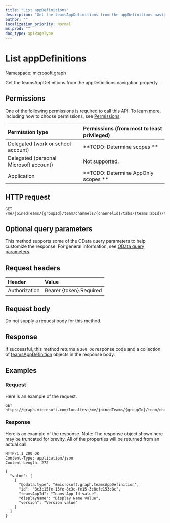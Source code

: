 ```yaml
---
title: "List appDefinitions"
description: "Get the teamsAppDefinitions from the appDefinitions navigation property."
author: ""
localization_priority: Normal
ms.prod: ""
doc_type: apiPageType
---
```


# List appDefinitions

Namespace: microsoft.graph

Get the teamsAppDefinitions from the appDefinitions navigation property.

## Permissions
One of the following permissions is required to call this API. To learn more, including how to choose permissions, see [Permissions](/concepts/permissions-reference.md).

|Permission type|Permissions (from most to least privileged)|
|:---|:---|
|Delegated (work or school account)|**TODO: Determine scopes **|
|Delegated (personal Microsoft account)|Not supported.|
|Application|**TODO: Determine AppOnly scopes **|

## HTTP request
<!-- {
  "blockType": "ignored"
}
-->
``` http
GET /me/joinedTeams/{groupId}/team/channels/{channelId}/tabs/{teamsTabId}/teamsApp/appDefinitions
```

## Optional query parameters
This method supports some of the OData query parameters to help customize the response. For general information, see [OData query parameters](/graph/query-parameters).

## Request headers
|Header|Value|
|:---|:---|
|Authorization|Bearer {token}.Required|

## Request body
Do not supply a request body for this method.

## Response
If successful, this method returns a `200 OK` response code and a collection of [teamsAppDefinition](../resources/teamsappdefinition.md) objects in the response body.

## Examples

### Request
Here is an example of the request.
<!-- {
  "blockType": "request",
  "name": "get_teamsappdefinition"
}
-->
``` http
GET https://graph.microsoft.com/localtest/me/joinedTeams/{groupId}/team/channels/{channelId}/tabs/{teamsTabId}/teamsApp/appDefinitions
```

### Response
Here is an example of the response. Note: The response object shown here may be truncated for brevity. All of the properties will be returned from an actual call.
<!-- {
  "blockType": "response",
  "truncated": true,
  "@odata.type": "collection(microsoft.graph.teamsappdefinition)"
}
-->
``` http
HTTP/1.1 200 OK
Content-Type: application/json
Content-Length: 272

{
  "value": [
    {
      "@odata.type": "#microsoft.graph.teamsAppDefinition",
      "id": "8c3c15fe-15fe-8c3c-fe15-3c8cfe153c8c",
      "teamsAppId": "Teams App Id value",
      "displayName": "Display Name value",
      "version": "Version value"
    }
  ]
}
```

